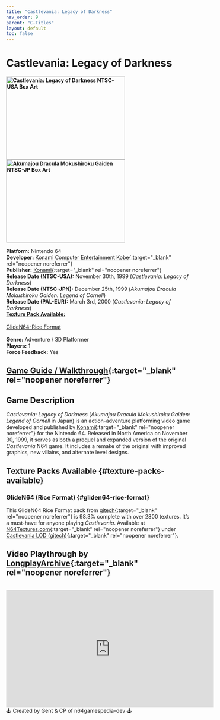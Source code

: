 ```yaml
---
title: "Castlevania: Legacy of Darkness"
nav_order: 9
parent: "C-Titles"
layout: default
toc: false
---
```


# Castlevania: Legacy of Darkness
<b>
<img src="https://upload.wikimedia.org/wikipedia/en/3/37/Castlevania_Legacy_of_Darkness.jpg" alt="Castlevania: Legacy of Darkness NTSC-USA Box Art" style="object-fit:cover;width:320px;height:224px"/>
<img src="https://images.launchbox-app.com/53783cb5-b5a8-4a98-b79f-1e3c8b184da4.png" alt="Akumajou Dracula Mokushiroku Gaiden NTSC-JP Box Art" style="object-fit:cover;width:320px;height:224px"/>
</b>

**Platform:** Nintendo 64  
**Developer:** [Konami Computer Entertainment Kobe](https://en.wikipedia.org/wiki/Konami#Former_subsidiaries){:target="_blank" rel="noopener noreferrer"}  
**Publisher:** [Konami](https://en.wikipedia.org/wiki/Konami){:target="_blank" rel="noopener noreferrer"}  
**Release Date (NTSC-USA):** November 30th, 1999 (*Castlevania: Legacy of Darkness*)  
**Release Date (NTSC-JPN):** December 25th, 1999 (*Akumajou Dracula Mokushiroku Gaiden: Legend of Cornell*)  
**Release Date (PAL-EUR):** March 3rd, 2000 (*Castlevania: Legacy of Darkness*)  
[**Texture Pack Available:**](#texture-packs-available)<br>  
[GlideN64-Rice Format](#gliden64-rice-format)<br>  
**Genre:** Adventure / 3D Platformer  
**Players:** 1  
**Force Feedback:** Yes

## [Game Guide / Walkthrough](https://gamefaqs.gamespot.com/n64/196883-castlevania-legacy-of-darkness/faqs/6666){:target="_blank" rel="noopener noreferrer"}

## Game Description
*Castlevania: Legacy of Darkness* (*Akumajou Dracula Mokushiroku Gaiden: Legend of Cornell* in Japan) is an action-adventure platforming video game developed and published by [Konami](https://en.wikipedia.org/wiki/Konami){:target="_blank" rel="noopener noreferrer"} for the Nintendo 64. Released in North America on November 30, 1999, it serves as both a prequel and expanded version of the original *Castlevania* N64 game. It includes a remake of the original with improved graphics, new villains, and alternate level designs.

## Texture Packs Available {#texture-packs-available}

### GlideN64 (Rice Format) {#gliden64-rice-format}
This GlideN64 Rice Format pack from [gitech](http://www.emutalk.net/members/63108-gitech){:target="_blank" rel="noopener noreferrer"} is 98.3% complete with over 2800 textures. It’s a must-have for anyone playing *Castlevania*. Available at [N64Textures.com](https://www.n64textures.com/downloads){:target="_blank" rel="noopener noreferrer"} under [Castlevania LOD (gitech)](https://www.n64textures.com/downloads/#Castlevania%20LOD%20(gitech)){:target="_blank" rel="noopener noreferrer"}.

## Video Playthrough by [LongplayArchive](https://www.youtube.com/channel/UCM8XzXipyTsylZ_WsGKmdKQ){:target="_blank" rel="noopener noreferrer"}

<br />
<iframe width="560" height="315" src="https://www.youtube.com/embed/N1YhQWiq_lA" title="Castlevania: Legacy of Darkness Playthrough" frameborder="0" allowfullscreen></iframe>

<br />
🕹️ Created by Gent & CP of n64gamespedia-dev 🕹️

<!-- Vault Format: n64gamespedia-dev -->
<!-- Protocol Source: _vault-specs/format-protocol.md -->

